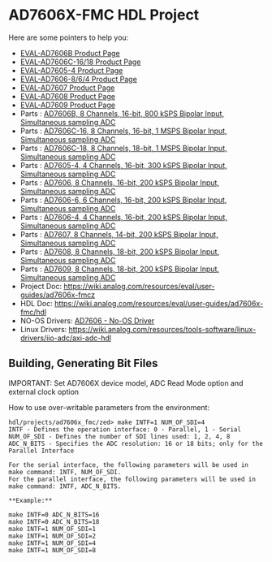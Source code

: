 # AD7606X-FMC HDL Project

Here are some pointers to help you:
  * [EVAL-AD7606B Product Page](https://www.analog.com/en/design-center/evaluation-hardware-and-software/evaluation-boards-kits/eval-ad7606b-fmcz.html)
  * [EVAL-AD7606C-16/18 Product Page](https://www.analog.com/en/design-center/evaluation-hardware-and-software/evaluation-boards-kits/eval-ad7606c-18.html)
  * [EVAL-AD7605-4 Product Page](https://www.analog.com/en/design-center/evaluation-hardware-and-software/evaluation-boards-kits/eval-ad7605-4.html)
  * [EVAL-AD7606-8/6/4 Product Page](https://www.analog.com/en/design-center/evaluation-hardware-and-software/evaluation-boards-kits/eval-ad7606.html)
  * [EVAL-AD7607 Product Page](https://www.analog.com/en/resources/evaluation-hardware-and-software/evaluation-boards-kits/eval-ad7607.html)
  * [EVAL-AD7608 Product Page](https://www.analog.com/en/resources/evaluation-hardware-and-software/evaluation-boards-kits/eval-ad7608.html)
  * [EVAL-AD7609 Product Page](https://www.analog.com/en/resources/evaluation-hardware-and-software/evaluation-boards-kits/eval-ad7609.html)
  * Parts : [AD7606B, 8 Channels, 16-bit, 800 kSPS Bipolar Input, Simultaneous sampling ADC](https://www.analog.com/en/products/ad7606b.html)
  * Parts : [AD7606C-16, 8 Channels, 16-bit, 1 MSPS Bipolar Input, Simultaneous sampling ADC](https://www.analog.com/en/products/ad7606c-16.html)
  * Parts : [AD7606C-18, 8 Channels, 18-bit, 1 MSPS Bipolar Input, Simultaneous sampling ADC](https://www.analog.com/en/products/ad7606c-18.html)
  * Parts : [AD7605-4, 4 Channels, 16-bit, 300 kSPS Bipolar Input, Simultaneous sampling ADC](https://www.analog.com/en/products/ad7605-4.html)
  * Parts : [AD7606, 8 Channels, 16-bit, 200 kSPS Bipolar Input, Simultaneous sampling ADC](https://www.analog.com/en/products/ad7606.html)
  * Parts : [AD7606-6, 6 Channels, 16-bit, 200 kSPS Bipolar Input, Simultaneous sampling ADC](https://www.analog.com/en/products/ad7606-6.html)
  * Parts : [AD7606-4, 4 Channels, 16-bit, 200 kSPS Bipolar Input, Simultaneous sampling ADC](https://www.analog.com/en/products/ad7606-4.html)
  * Parts : [AD7607, 8 Channels, 14-bit, 200 kSPS Bipolar Input, Simultaneous sampling ADC](https://www.analog.com/en/products/ad7607.html)
  * Parts : [AD7608, 8 Channels, 18-bit, 200 kSPS Bipolar Input, Simultaneous sampling ADC](https://www.analog.com/en/products/ad7608.html)
  * Parts : [AD7609, 8 Channels, 18-bit, 200 kSPS Bipolar Input, Simultaneous sampling ADC](https://www.analog.com/en/products/ad7609.html)
  * Project Doc: https://wiki.analog.com/resources/eval/user-guides/ad7606x-fmcz
  * HDL Doc: https://wiki.analog.com/resources/eval/user-guides/ad7606x-fmc/hdl
  * NO-OS Drivers: [AD7606 - No-OS Driver](https://wiki.analog.com/resources/tools-software/uc-drivers/ad7606)
  * Linux Drivers: https://wiki.analog.com/resources/tools-software/linux-drivers/iio-adc/axi-adc-hdl
## Building, Generating Bit Files

IMPORTANT: Set AD7606X device model, ADC Read Mode option and external clock option

How to use over-writable parameters from the environment:
```
hdl/projects/ad7606x_fmc/zed> make INTF=1 NUM_OF_SDI=4
INTF - Defines the operation interface: 0 - Parallel, 1 - Serial
NUM_OF_SDI - Defines the number of SDI lines used: 1, 2, 4, 8
ADC_N_BITS - Specifies the ADC resolution: 16 or 18 bits; only for the Parallel Interface

For the serial interface, the following parameters will be used in make command: INTF, NUM_OF_SDI.
For the parallel interface, the following parameters will be used in make command: INTF, ADC_N_BITS.

**Example:**

make INTF=0 ADC_N_BITS=16
make INTF=0 ADC_N_BITS=18
make INTF=1 NUM_OF_SDI=1
make INTF=1 NUM_OF_SDI=2
make INTF=1 NUM_OF_SDI=4
make INTF=1 NUM_OF_SDI=8
